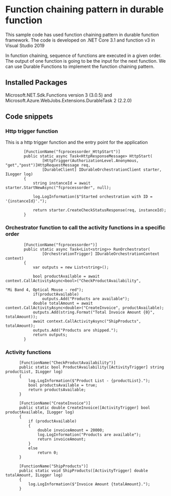 # Function chaining pattern in durable function 
This sample code has used function chaining pattern in durable function framework. The code is developed on .NET Core 3.1 and function v3 in Visual Studio 2019

In function chaining, sequence of functions are executed in a given order. The output of one function is going to be the input for the next function. We can use Durable Functions to implement the function chaining pattern.

## Installed Packages
Microsoft.NET.Sdk.Functions version 3 (3.0.5) and Microsoft.Azure.WebJobs.Extensions.DurableTask 2 (2.2.0)

## Code snippets
### Http trigger function
This is a http trigger function and the entry point for the application
```
        [FunctionName("fcprocessorder_HttpStart")]
        public static async Task<HttpResponseMessage> HttpStart(
                [HttpTrigger(AuthorizationLevel.Anonymous, "get","post")]HttpRequestMessage req, 
                [DurableClient] IDurableOrchestrationClient starter, ILogger log)
        {
            string instanceId = await starter.StartNewAsync("fcprocessorder", null);

            log.LogInformation($"Started orchestration with ID = '{instanceId}'.");

            return starter.CreateCheckStatusResponse(req, instanceId);
        }
```

### Orchestrator function to call the activity functions in a specific order
```
        [FunctionName("fcprocessorder")]
        public static async Task<List<string>> RunOrchestrator(
                [OrchestrationTrigger] IDurableOrchestrationContext context)
        {
            var outputs = new List<string>();

            bool productAvailable = await context.CallActivityAsync<bool>("CheckProductAvailability", 
                                                                        "Mi Band 4, Optical Mouse - red");
            if(productAvailable)
                outputs.Add("Products are available");
            double totalAmount = await context.CallActivityAsync<double>("CreateInvoice", productAvailable);
            outputs.Add(string.Format("Total Invoice Amount {0}", totalAmount));
            await context.CallActivityAsync("ShipProducts", totalAmount);
            outputs.Add("Products are shipped.");
            return outputs;
        }
  ```
  
  ### Activity functions
  ```
        [FunctionName("CheckProductAvailability")]
        public static bool ProductAvailability([ActivityTrigger] string productList, ILogger log)
        {
            log.LogInformation($"Product List - {productList}.");
            bool productsAvailable = true;
            return productsAvailable;
        }

        [FunctionName("CreateInvoice")]
        public static double CreateInvoice([ActivityTrigger] bool productAvailable, ILogger log)
        {
            if (productAvailable)
            {
                double invoiceAmount = 20000;
                log.LogInformation("Products are available");
                return invoiceAmount;
            }
            else
                return 0;
        }

        [FunctionName("ShipProducts")]
        public static void ShipProducts([ActivityTrigger] double totalAmount, ILogger log)
        {
            log.LogInformation($"Invoice Amount {totalAmount}.");
        }
  ```
